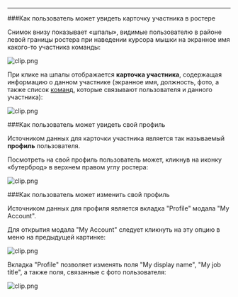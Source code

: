 ***

###Как пользователь может увидеть карточку участника в ростере

Снимок внизу показывает «шпалы», видимые пользователю в районе левой границы ростера при наведении курсора мышки на экранное имя какого-то участника команды: 

![clip.png](https://in.kato.im/faec2b5f93805aeca6082343b00459c5e765b5b13bd2483c5fe5c71ae2db7269/clip.png)

При клике на шпалы отображается **карточка участника**, содержащая информацию о данном участнике (экранное имя, должность, фото, а также список [команд](/articles/ru/general/cheatsheet#multiple-orgs), которые связывают пользователя и данного участника):

![clip.png](https://in.kato.im/2eb0b3c84c6a6a44de643b4efbfd6ef0b1e4a1e4d4be518692bd22af6225475/clip.png)

###Как пользователь может увидеть свой профиль

Источником данных для карточки участника является так называемый **профиль** пользователя.

Посмотреть на свой профиль пользователь может, кликнув на иконку «бутерброд» в верхнем правом углу ростера:

![clip.png](https://in.kato.im/81114045469461b5ef1a077eec9629ccee3be8e6c070fde991aab7f147fd9114/clip.png)

###Как пользователь может изменить свой профиль

Источником данных для профиля является вкладка "Profile" модала "My Account".

Для открытия модала "My Account" следует кликнуть на эту опцию в меню на предыдущей картинке:

![clip.png](https://in.kato.im/f07c0af756628e8f2c45eed6fb6aa630fb9b06a9ca959398af10be5c4a7e342/clip.png)

Вкладка "Profile" позволяет изменять поля "My display name", "My job title", а также поля, связанные с фото пользователя:

![clip.png](https://in.kato.im/e601ffc32a9fbf23999a5a1178eadb7434e14126bf7824a05d5caf57823/clip.png)
